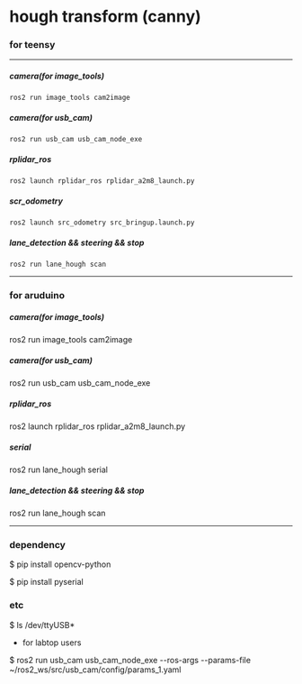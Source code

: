 # **hough transform (canny)**


### for teensy

---
##### **camera(for image_tools)**
    ros2 run image_tools cam2image                  
##### **camera(for usb_cam)**
    ros2 run usb_cam usb_cam_node_exe              
##### **rplidar_ros**
    ros2 launch rplidar_ros rplidar_a2m8_launch.py        
##### **scr_odometry**
    ros2 launch src_odometry src_bringup.launch.py         
##### **lane_detection && steering && stop**
    ros2 run lane_hough scan  

 
---


### for aruduino

##### **camera(for image_tools)**
  ros2 run image_tools cam2image
##### **camera(for usb_cam)**
  ros2 run usb_cam usb_cam_node_exe        
##### **rplidar_ros**
  ros2 launch rplidar_ros rplidar_a2m8_launch.py
##### **serial**
  ros2 run lane_hough serial
##### **lane_detection && steering && stop**
  ros2 run lane_hough scan


---


### dependency

$ pip install opencv-python

$ pip install pyserial


### etc 

$ ls /dev/ttyUSB*    





+ for labtop users

$ ros2 run usb_cam usb_cam_node_exe --ros-args --params-file ~/ros2_ws/src/usb_cam/config/params_1.yaml

